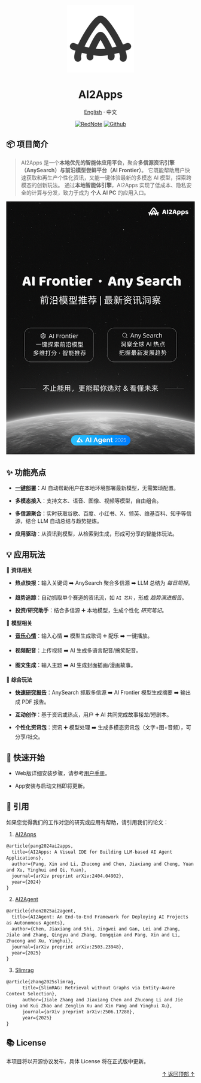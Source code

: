 <div align="center">

  <a name="readme-top"></a>

  <img height="180" src="aalogo.svg">

  <h1>AI2Apps</h1>

 [English](./README.md) · 中文

  [![RedNote](https://img.shields.io/badge/RedNote-AI2Apps-red)](https://www.xiaohongshu.com/user/profile/5fdeafe6000000000100a1f3)
  [![Github](https://img.shields.io/badge/Github-AI2Apps-blue?logo=github)](https://github.com/continue-ai-company)
  
</div>

## 📦 项目简介

> AI2Apps 是一个**本地优先的智能体应用平台**，聚合**多信源资讯引擎（AnySearch）**与**前沿模型尝鲜平台（AI Frontier）**。
> 它既能帮助用户快速获取和再生产个性化资讯，又能一键体验最新的多模态 AI 模型，探索跨模态的创新玩法。
> 通过**本地智能体引擎**，AI2Apps 实现了低成本、隐私安全的计算与分发，致力于成为 **个人 AI PC** 的应用入口。

<div align="center">
   <img src="aa-intro.png">
</div>

## ✨ 功能亮点

- **[一键部署](https://youtu.be/rSkvvDIjH4M)**：AI 自动帮助用户在本地环境部署最新模型，无需繁琐配置。

- **多模态接入**：支持文本、语音、图像、视频等模型，自由组合。

- **多信源聚合**：实时获取谷歌、百度、小红书、X、领英、维基百科、知乎等信源，结合 LLM 自动总结与趋势提炼。

- **应用驱动**：从资讯到模型，从检索到生成，形成可分享的智能体玩法。
  
## 💡 应用玩法

🔎 **资讯相关**

- **热点快报**：输入关键词 ➡️ AnySearch 聚合多信源 ➡️ LLM 总结为 *每日简报*。

- **趋势追踪**：自动抓取单个赛道的资讯流，如 `AI 芯片`，形成 *趋势演进报告*。

- **投资/研究助手**：结合多信源 ➕ 本地模型，生成个性化 *研究笔记*。

🎨 **模型相关**

- **[音乐心情](https://youtu.be/bYN78KXqvHo)**：输入心情 ➡️ 模型生成歌词 ➕ 配乐 ➡️ 一键播放。

- **视频配音**：上传视频 ➡️ AI 生成多语言配音/搞笑配音。

- **图文生成**：输入主题 ➡️ AI 生成封面插画/漫画故事。

🧩 **综合玩法**

- **[快速研究报告](https://youtube.com/shorts/65RfFDAZUas?feature=share)**：AnySearch 抓取多信源 ➡️ AI Frontier 模型生成摘要 ➡️ 输出成 PDF 报告。

- **互动创作**：基于资讯或热点，用户 ➕ AI 共同完成故事接龙/短剧本。

- **个性化资讯包**：资讯 ➕ 模型处理 ➡️ 生成多模态资讯包（文字+图+音频），可分享/社交。
  
## 🚀 快速开始

- Web版详细安装步骤，请参考[用户手册](https://github.com/continue-ai-company/AI2Apps-user-manual/blob/main/README-zh_CN.md)。

- App安装与启动文档即将更新。
  
## 📝 引用

如果您觉得我们的工作对您的研究或应用有帮助，请引用我们的论文： 

1. [AI2Apps](https://arxiv.org/abs/2404.04902?context=cs.SE)
```
@article{pang2024ai2apps,
  title={AI2Apps: A Visual IDE for Building LLM-based AI Agent Applications},
  author={Pang, Xin and Li, Zhucong and Chen, Jiaxiang and Cheng, Yuan and Xu, Yinghui and Qi, Yuan},
  journal={arXiv preprint arXiv:2404.04902},
  year={2024}
}
```

2. [AI2Agent](https://arxiv.org/abs/2503.23948)
```
@article{chen2025ai2agent,
  title={AI2Agent: An End-to-End Framework for Deploying AI Projects as Autonomous Agents},
  author={Chen, Jiaxiang and Shi, Jingwei and Gan, Lei and Zhang, Jiale and Zhang, Qingyu and Zhang, Dongqian and Pang, Xin and Li, Zhucong and Xu, Yinghui},
  journal={arXiv preprint arXiv:2503.23948},
  year={2025}
}
```

3. [Slimrag](https://arxiv.org/abs/2506.17288)
```
@article{zhang2025slimrag,
      title={SlimRAG: Retrieval without Graphs via Entity-Aware Context Selection}, 
      author={Jiale Zhang and Jiaxiang Chen and Zhucong Li and Jie Ding and Kui Zhao and Zenglin Xu and Xin Pang and Yinghui Xu},
      journal={arXiv preprint arXiv:2506.17288},
      year={2025}
}
```

## 📚︎ License

本项目将以开源协议发布，具体 License 将在正式版中更新。

<p align="right" >
  <a href="#readme-top">
    ↑ 返回顶部 ↑
  </a>
</p>


















